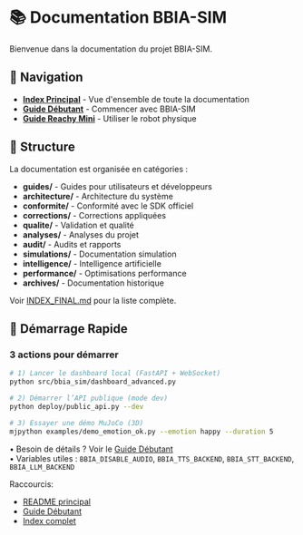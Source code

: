 # 📚 Documentation BBIA-SIM

Bienvenue dans la documentation du projet BBIA-SIM.

## 📖 Navigation

- **[Index Principal](INDEX_FINAL.md)** - Vue d'ensemble de toute la documentation
- **[Guide Débutant](guides/GUIDE_DEBUTANT.md)** - Commencer avec BBIA-SIM
- **[Guide Reachy Mini](guides/REACHY_MINI_WIRELESS_COMPLETE_GUIDE.md)** - Utiliser le robot physique

## 📁 Structure

La documentation est organisée en catégories :

- **guides/** - Guides pour utilisateurs et développeurs
- **architecture/** - Architecture du système
- **conformite/** - Conformité avec le SDK officiel
- **corrections/** - Corrections appliquées
- **qualite/** - Validation et qualité
- **analyses/** - Analyses du projet
- **audit/** - Audits et rapports
- **simulations/** - Documentation simulation
- **intelligence/** - Intelligence artificielle
- **performance/** - Optimisations performance
- **archives/** - Documentation historique

Voir [INDEX_FINAL.md](INDEX_FINAL.md) pour la liste complète.

## 🚀 Démarrage Rapide

### 3 actions pour démarrer
```bash
# 1) Lancer le dashboard local (FastAPI + WebSocket)
python src/bbia_sim/dashboard_advanced.py

# 2) Démarrer l’API publique (mode dev)
python deploy/public_api.py --dev

# 3) Essayer une démo MuJoCo (3D)
mjpython examples/demo_emotion_ok.py --emotion happy --duration 5
```

• Besoin de détails ? Voir le [Guide Débutant](guides/GUIDE_DEBUTANT.md)  
• Variables utiles : `BBIA_DISABLE_AUDIO`, `BBIA_TTS_BACKEND`, `BBIA_STT_BACKEND`, `BBIA_LLM_BACKEND`

Raccourcis:
- [README principal](../README.md)
- [Guide Débutant](guides/GUIDE_DEBUTANT.md)
- [Index complet](INDEX_FINAL.md)
